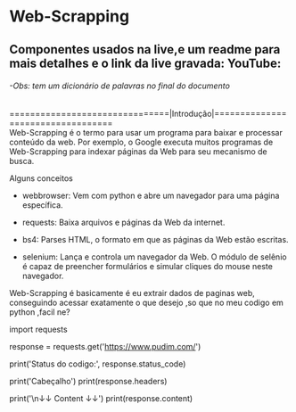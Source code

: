 # Web-Scrapping
## Componentes usados na live,e um readme para mais detalhes e o link da live gravada: YouTube:
###### -Obs: tem um dicionário de palavras no final do documento

===============================|Introdução|==================================<br />
Web-Scrapping é o termo para usar um programa para baixar e processar conteúdo da web.
Por exemplo, o Google executa muitos programas de Web-Scrapping para indexar 
páginas da Web para seu mecanismo de busca.

Alguns conceitos 
* webbrowser: Vem com python e abre um navegador para uma página específica.

* requests: Baixa arquivos e páginas da Web da internet.

* bs4: Parses HTML, o formato em que as páginas da Web estão escritas.

* selenium: Lança e controla um navegador da Web. O módulo de selênio é capaz de preencher formulários e simular cliques do mouse neste navegador.

Web-Scrapping é basicamente é eu extrair dados de paginas web, conseguindo acessar exatamente o que desejo 
,so que no meu codigo em python ,facil ne?

import requests

response = requests.get('https://www.pudim.com/')

print('Status do codigo:', response.status_code)

print('Cabeçalho')
print(response.headers)

print('\n↓↓ Content ↓↓')
print(response.content)
